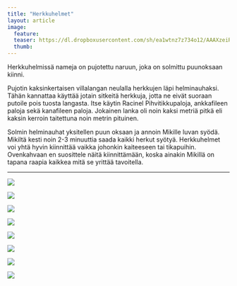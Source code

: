 ```yaml
---
title: "Herkkuhelmet"
layout: article
image:
  feature:
  teaser: https://dl.dropboxusercontent.com/sh/ea1wtnz7z734o12/AAAXzeiRFfnPq3IiZVOFTSdya/aktivointi/herkkuhelmet/DSC41292-245px.jpg
  thumb:
---
```


Herkkuhelmissä nameja on pujotettu naruun, joka on solmittu puunoksaan kiinni.

Pujotin kaksinkertaisen villalangan neulalla herkkujen läpi helminauhaksi. Tähän kannattaa käyttää jotain sitkeitä herkkuja, jotta ne eivät suoraan putoile pois tuosta langasta. Itse käytin 
Racinel Pihvitikkupaloja, ankkafileen paloja sekä kanafileen paloja. Jokainen lanka oli noin kaksi metriä pitkä eli kaksin kerroin taitettuna noin metrin pituinen.

Solmin helminauhat yksitellen puun oksaan ja annoin Mikille luvan syödä. Mikiltä kesti noin 2-3 minuuttia saada kaikki herkut syötyä. Herkkuhelmet voi yhtä hyvin kiinnittää vaikka johonkin kaiteeseen tai tikapuihin. Ovenkahvaan en suosittele näitä kiinnittämään, koska ainakin Mikillä on tapana raapia kaikkea mitä se yrittää tavoitella.

---

[![](https://dl.dropboxusercontent.com/sh/ea1wtnz7z734o12/AAD3So36bXzcdk21L1EBe8uBa/aktivointi/herkkuhelmet/DSC41330-800px.jpg)](https://dl.dropboxusercontent.com/sh/ea1wtnz7z734o12/AACVH7IhQS5cwm37FPqtT10ka/aktivointi/herkkuhelmet/DSC41330.jpg)

[![](https://dl.dropboxusercontent.com/sh/ea1wtnz7z734o12/AAC7pWkGydHf7NOiPes8yYBca/aktivointi/herkkuhelmet/DSC41337-800px.jpg)](https://dl.dropboxusercontent.com/sh/ea1wtnz7z734o12/AAB7ysDt4FaPIXxhoUoVNDFRa/aktivointi/herkkuhelmet/DSC41337.jpg)

[![](https://dl.dropboxusercontent.com/sh/ea1wtnz7z734o12/AAC30tjtV1sc92vKwwLH5bM4a/aktivointi/herkkuhelmet/DSC41307-800px.jpg)](https://dl.dropboxusercontent.com/sh/ea1wtnz7z734o12/AAD1odUjP-sFP_kNwlXAGWi7a/aktivointi/herkkuhelmet/DSC41307.jpg)

[![](https://dl.dropboxusercontent.com/sh/ea1wtnz7z734o12/AACb-KiJBhXN2xRTdAh0ArxPa/aktivointi/herkkuhelmet/DSC41304-800px.jpg)](https://dl.dropboxusercontent.com/sh/ea1wtnz7z734o12/AACMqnnZE0EMKTwnADAlxlvMa/aktivointi/herkkuhelmet/DSC41304.jpg)

[![](https://dl.dropboxusercontent.com/sh/ea1wtnz7z734o12/AAARVsdgoA2qDDR_xUsL4Z28a/aktivointi/herkkuhelmet/DSC41300-800px.jpg)](https://dl.dropboxusercontent.com/sh/ea1wtnz7z734o12/AAC5MC0s8LjtLbhgzWOwuZYZa/aktivointi/herkkuhelmet/DSC41300.jpg)

[![](https://dl.dropboxusercontent.com/sh/ea1wtnz7z734o12/AABBb4dQ35kR_5PF3FbejD9Ua/aktivointi/herkkuhelmet/DSC41328-800px.jpg)](https://dl.dropboxusercontent.com/sh/ea1wtnz7z734o12/AACXv1ji3hg9F2yeU07petIYa/aktivointi/herkkuhelmet/DSC41328.jpg)

[![](https://dl.dropboxusercontent.com/sh/ea1wtnz7z734o12/AABqBmdySP0mm10CB-DHsXkua/aktivointi/herkkuhelmet/DSC41292-800px.jpg)](https://dl.dropboxusercontent.com/sh/ea1wtnz7z734o12/AABohBSgqLBt_QSw5OrNUFIYa/aktivointi/herkkuhelmet/DSC41292.jpg)

[![](https://dl.dropboxusercontent.com/sh/ea1wtnz7z734o12/AABv4K41qWdd2NxEcVymIj55a/aktivointi/herkkuhelmet/DSC41280-800px.jpg)](https://dl.dropboxusercontent.com/sh/ea1wtnz7z734o12/AAAz6nSa3dAnq4Pam7CJR-QKa/aktivointi/herkkuhelmet/DSC41280.jpg)
